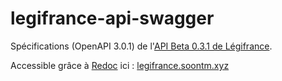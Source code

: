 # legifrance-api-swagger

Spécifications (OpenAPI 3.0.1) de l'[API Beta 0.3.1 de Légifrance](https://api.gouv.fr/les-api/DILA_api_Legifrance).

Accessible grâce à [Redoc](https://github.com/Redocly/redoc) ici : [legifrance.soontm.xyz](https://legifrance.soontm.xyz/)

